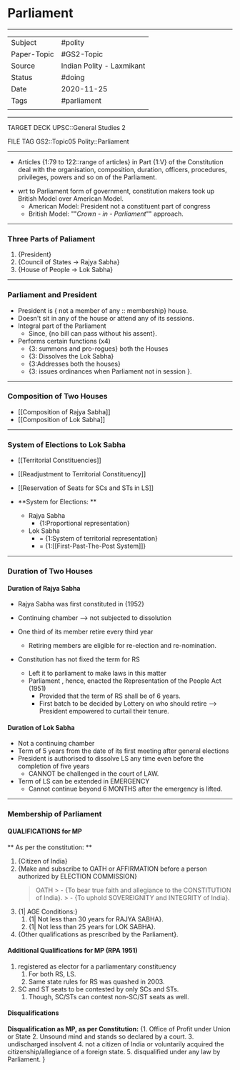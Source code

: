 # Parliament

***

|             |                           |
| ----------- | ------------------------- |
| Subject     | #polity                   |
| Paper-Topic | #GS2-Topic                |
| Source      | Indian Polity - Laxmikant |
| Status      | #doing                    |
| Date        | 2020-11-25                |
| Tags        | #parliament               |
|             |                           |

***

TARGET DECK
UPSC::General Studies 2

FILE TAG
GS2::Topic05 Polity::Parliament

***

*   Articles {1:79 to 122::range of articles} in Part {1:V} of the Constitution deal with the organisation, composition, duration, officers, procedures, privileges, powers and so on of the Parliament.

<!--ID: 1606267016636-->

*   wrt to Parliament form of government, constitution makers took up British Model over American Model.
    *   American Model: President not a constituent part of congress
    *   British Model: ""*Crown - in - Parliament*"" approach.

***

### Three Parts of Paliament

1.  {President}
2.  {Council of States -> Rajya Sabha}
3.  {House of People -> Lok Sabha}

<!--ID: 1606267016680-->

***

### Parliament and President

*   President is { not a member of any :: membership} house.
*   Doesn't sit in any of the house or attend any of its sessions.
*   Integral part of the Parliament
    *   Since, {no bill can pass without his assent}.
*   Performs certain functions (x4)
    *   {3: summons and pro-rogues} both the Houses
    *   {3: Dissolves the Lok Sabha}
    *   {3:Addresses both the houses}
    *   {3: issues ordinances when Parliament not in session }.

<!--ID: 1606267016715-->

***

### Composition of Two Houses
*   [[Composition of Rajya Sabha]]
*   [[Composition of Lok Sabha]]

---

### System of Elections to Lok Sabha
*   [[Territorial Constituencies]]

*   [[Readjustment to Territorial Constituency]]

*   [[Reservation of Seats for SCs and STs in LS]]

*   **System for Elections: **
    *   Rajya Sabha
        *   {1:Proportional representation}
    *   Lok Sabha
        -  = {1:System of territorial representation}
        -  = {1:[[First-Past-The-Post System]]}

<!--ID: 1606267016757-->

---

### Duration of Two Houses
#### Duration of Rajya Sabha

- Rajya Sabha was first constituted in {1952}

- Continuing chamber --> not subjected to dissolution
- One third of its member retire every third year
	-	Retiring members are eligible for re-election and re-nomination.
- Constitution has not fixed the term for RS
	- Left it to parliament to make laws in this matter
	- Parliament , hence, enacted the Representation of the People Act (1951)
		- Provided that the term of RS shall be of 6 years.
		- First batch to be decided by Lottery on who should retire --> President empowered to curtail their tenure.

#### Duration of Lok Sabha
- Not a continuing chamber
- Term of 5 years from the date of its first meeting after general elections
- President is authorised to dissolve LS any time even before the completion of five years
	- CANNOT be challenged in the court of LAW.
- Term of LS can be extended in EMERGENCY
	- Cannot continue beyond 6 MONTHS after the emergency is lifted.

---
### Membership of Parliament

#### QUALIFICATIONS for MP 
** As per the constitution: **
1. {Citizen of India}
2. {Make and subscribe to OATH or AFFIRMATION before a person authorized by ELECTION COMMISSION}
	> OATH
		> - {To bear true faith and allegiance to the CONSTITUTION of India}.
		> - {To uphold SOVEREIGNITY and INTEGRITY of India}.
3. {1| AGE Conditions:}
	1. {1| Not less than 30 years for RAJYA SABHA}. 
	2. {1| Not less than 25 years for LOK SABHA}.
4. {Other qualifications as prescribed by the Parliament}.

#### Additional Qualifications for MP (RPA 1951)
1. registered as elector for a parliamentary constituency
	1. For both RS, LS.
	2. Same state rules for RS was quashed in 2003. 
2. SC and ST seats to be contested by only SCs and STs. 
	1. Though, SC/STs can contest non-SC/ST seats as well.

#### Disqualifications
**Disqualification as MP, as per Constitution:**
{1. Office of Profit under Union or State
2. Unsound mind and stands so declared by a court.
3. undischarged insolvent
4. not a citizen of India or voluntarily acquired the citizenship/allegiance of a foreign state.
5. disqualified under any law by Parliament. }


